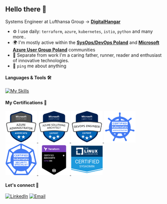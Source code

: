 ## Hello there 👋

Systems Engineer at Lufthansa Group -> [**DigitalHangar**](http://digitalhangar.aero)<br>

- ⚙️ I use daily: `terraform`, `azure`, `kubernetes`, `istio`, `python` and many more..
- 🌍 I'm mostly active within the [**SysOps/DevOps Poland**](https://www.sysopspolska.pl) and [**Microsoft Azure User Group Poland**](https://www.meetup.com/pl-PL/microsoft-azure-users-group-poland/) communities
- 🏃 Separate from work I'm a caring father, runner, reader and enthusiast of innovative technologies.
- 💬 `ping` me about anything


#### Languages & Tools 🛠

[![My Skills](https://skillicons.dev/icons?i=terraform,azure,kubernetes,git,py,go,linux,bash,elasticsearch,cloudflare)](https://skillicons.dev)


#### My Certifications 💯

<a href="https://learn.microsoft.com/api/credentials/share/en-us/BORECKIMIKOLAJ-6994/5706983D76D382EA?sharingId=D9D288E5A9AF06BA">
    <img src="certifications/az-104.png" alt="AZ-104" width="100">
</a>

<a href="https://learn.microsoft.com/api/credentials/share/en-us/BORECKIMIKOLAJ-6994/36A494E64272B34B?sharingId=D9D288E5A9AF06BA">
    <img src="certifications/az-305.png" alt="AZ-305" width="100">
</a>

<a href="https://learn.microsoft.com/api/credentials/share/en-us/BORECKIMIKOLAJ-6994/F0F842A5AC2A8444?sharingId=D9D288E5A9AF06BA">
    <img src="certifications/az-400.png" alt="AZ-400" width="100">
</a>

<a href="https://www.credly.com/badges/745a5163-0b3b-4f57-9232-60daab50e367/public_url">
    <img src="certifications/cka.png" alt="CKA" width="100">
</a>

<a href="https://www.credly.com/badges/68689ef2-25ff-460c-8985-a9e9de145ace/public_url">
    <img src="certifications/cks.png" alt="CKS" width="100">
</a>

<a href="https://www.credly.com/badges/c5215e97-b125-412a-8926-e263e62b2cbc/public_url">
    <img src="certifications/tf.png" alt="Terraform" width="100">
</a>

<a href="[https://learn.microsoft.com/api/credentials/share/en-us/BORECKIMIKOLAJ-6994/5706983D76D382EA?sharingId=D9D288E5A9AF06BA](https://www.credly.com/badges/ecb8367e-5c84-4810-bf75-bf304fea7fe5/public_url)">
    <img src="certifications/lfcs.png" alt="LFCS" width="100">
</a>


#### Let's connect 🤝

[![LinkedIn](https://img.shields.io/badge/LinkedIn-blue?style=for-the-badge&logo=Linkedin&logoColor=white)](https://www.linkedin.com/in/mikolajborecki/)
[![Email](https://img.shields.io/badge/Email-D14836?style=for-the-badge&logo=Gmail&logoColor=white)](mailto:mikolaj.borecki1@gmail.com)
